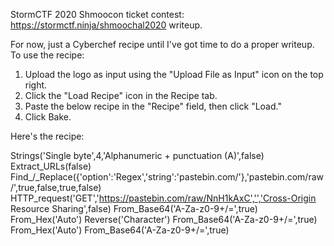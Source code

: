StormCTF 2020 Shmoocon ticket contest: https://stormctf.ninja/shmoochal2020 writeup.

For now, just a Cyberchef recipe until I've got time to do a proper writeup. To use the recipe:

1) Upload the logo as input using the "Upload File as Input" icon on the top right.
2) Click the "Load Recipe" icon in the Recipe tab.
3) Paste the below recipe in the "Recipe" field, then click "Load."
4) Click Bake.

Here's the recipe:

Strings('Single byte',4,'Alphanumeric + punctuation (A)',false)
Extract_URLs(false)
Find_/_Replace({'option':'Regex','string':'pastebin.com/'},'pastebin.com/raw/',true,false,true,false)
HTTP_request('GET','https://pastebin.com/raw/NnH1kAxC','','Cross-Origin Resource Sharing',false)
From_Base64('A-Za-z0-9+/=',true)
From_Hex('Auto')
Reverse('Character')
From_Base64('A-Za-z0-9+/=',true)
From_Hex('Auto')
From_Base64('A-Za-z0-9+/=',true)
